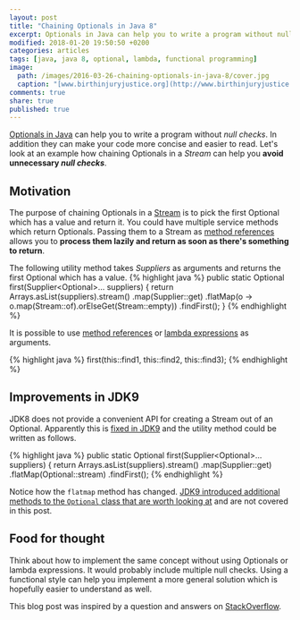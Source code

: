 ```yaml
---
layout: post
title: "Chaining Optionals in Java 8"
excerpt: Optionals in Java can help you to write a program without null checks. Chaining Optionals in a Stream enables to pick the first Optional which has a value and return it.
modified: 2018-01-20 19:50:50 +0200
categories: articles
tags: [java, java 8, optional, lambda, functional programming]
image:
  path: /images/2016-03-26-chaining-optionals-in-java-8/cover.jpg
  caption: "[www.birthinjuryjustice.org](http://www.birthinjuryjustice.org/wp-content/uploads/2014/11/Chain.jpg)"
comments: true
share: true
published: true
---
```

[Optionals in Java]({{site_url}}/articles/optionals-in-java-8/ "What are Optionals?") can help you to write a program without *null checks*. In addition they can make your code more concise and easier to read. Let's look at an example how chaining Optionals in a *Stream* can help you **avoid unnecessary *null checks***.

## Motivation

The purpose of chaining Optionals in a [Stream]({{site.url}}/articles/5-ways-to-create-a-stream-in-java-8/ "5 ways to create a Stream in Java 8") is to pick the first Optional which has a value and return it. You could have multiple service methods which return Optionals. Passing them to a Stream as [method references]({{site_url}}/articles/four-types-of-method-references-in-java-8/ "Method references in Java 8") allows you to **process them lazily and return as soon as there's something to return**.

The following utility method takes *Suppliers* as arguments and returns the first Optional which has a value.
{% highlight java %}
public static <T> Optional<T> first(Supplier<Optional<T>>... suppliers) {
    return Arrays.asList(suppliers).stream()
            .map(Supplier::get)
            .flatMap(o -> o.map(Stream::of).orElseGet(Stream::empty))
            .findFirst();
}
{% endhighlight %}

It is possible to use [method references]({{site_url}}/articles/four-types-of-method-references-in-java-8/ "Method references in Java 8") or [lambda expressions]({{site_url}}/articles/java-8-lambda-expressions/ "Lambda expressions in Java 8") as arguments.

{% highlight java %}
first(this::find1, this::find2, this::find3);
{% endhighlight %}

## Improvements in JDK9

JDK8 does not provide a convenient API for creating a Stream out of an Optional. Apparently this is [fixed in JDK9](https://bugs.openjdk.java.net/browse/JDK-8050820 "OpenJDK issue tracker") and the utility method could be written as follows.

{% highlight java %}
public static <T> Optional<T> first(Supplier<Optional<T>>... suppliers) {
return Arrays.asList(suppliers).stream()
        .map(Supplier::get)
        .flatMap(Optional::stream)
        .findFirst();
{% endhighlight %}

Notice how the `flatmap` method has changed.
[JDK9 introduced additional methods to the `Optional` class that are worth looking at]({{site.url}}/articles/improvements-to-optional-in-java-9/ "Improvements to Optional in Java 9") and are not covered in this post.

## Food for thought

Think about how to implement the same concept without using Optionals or lambda expressions. It would probably include multiple null checks. Using a functional style can help you implement a more general solution which is hopefully easier to understand as well.

This blog post was inspired by a question and answers  on [StackOverflow](http://stackoverflow.com/a/34398891/2928051).

